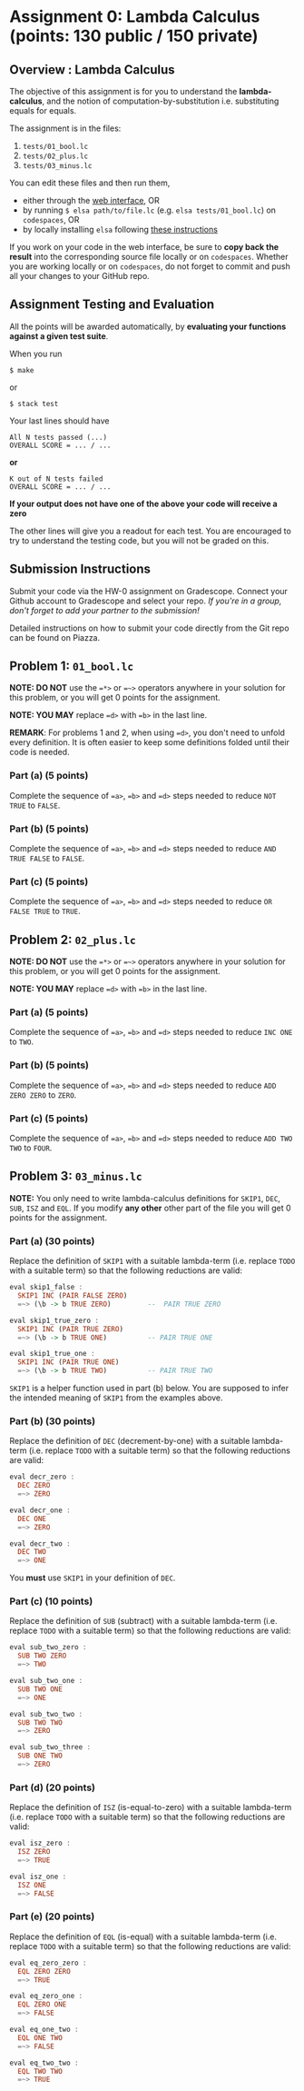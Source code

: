 # Assignment 0: Lambda Calculus (points: 130 public / 150 private)

## Overview : Lambda Calculus

The objective of this assignment is for you to understand
the **lambda-calculus**, and the notion of computation-by-substitution
i.e. substituting equals for equals.

The assignment is in the files:

1. `tests/01_bool.lc`
2. `tests/02_plus.lc`
3. `tests/03_minus.lc`

You can edit these files and then run them,

* either through the [web interface](http://elsa.goto.ucsd.edu/index.html), OR
* by running `$ elsa path/to/file.lc` (e.g. `elsa tests/01_bool.lc`) on `codespaces`, OR
* by locally installing `elsa` following [these instructions](https://github.com/ucsd-progsys/elsa#install)

If you work on your code in the web interface, be sure to **copy back the result**
into the corresponding source file locally or on `codespaces`.
Whether you are working locally or on `codespaces`, 
do not forget to commit and push all your changes to your GitHub repo.

## Assignment Testing and Evaluation

All the points will be awarded automatically, by
**evaluating your functions against a given test suite**.

When you run

```shell
$ make
```

or

```shell
$ stack test
```

Your last lines should have

```
All N tests passed (...)
OVERALL SCORE = ... / ...
```

**or**

```
K out of N tests failed
OVERALL SCORE = ... / ...
```

**If your output does not have one of the above your code will receive a zero**

The other lines will give you a readout for each test.
You are encouraged to try to understand the testing code,
but you will not be graded on this.

## Submission Instructions

Submit your code via the HW-0 assignment on Gradescope.
Connect your Github account to Gradescope and select your repo.
*If you're in a group, don't forget to add your partner to the submission!*

Detailed instructions on how to submit your code directly from the Git repo can be found on Piazza.

## Problem 1: `01_bool.lc`

**NOTE: DO NOT** use the `=*>` or `=~>` operators
anywhere in your solution for this problem, or you
will get 0 points for the assignment.

**NOTE: YOU MAY** replace `=d>` with `=b>` in the
last line.

**REMARK**: For problems 1 and 2, when using `=d>`, you don't need to unfold
every definition. It is often easier to keep some definitions folded until
their code is needed.

### Part (a) (5 points)

Complete the sequence of `=a>`, `=b>` and `=d>`
steps needed to reduce `NOT TRUE` to `FALSE`.


### Part (b) (5 points)

Complete the sequence of `=a>`, `=b>` and `=d>`
steps needed to reduce `AND TRUE FALSE` to `FALSE`.


### Part (c) (5 points)

Complete the sequence of `=a>`, `=b>` and `=d>`
steps needed to reduce `OR FALSE TRUE` to `TRUE`.


## Problem 2: `02_plus.lc`

**NOTE: DO NOT** use the `=*>` or `=~>` operators
anywhere in your solution for this problem, or you
will get 0 points for the assignment.

**NOTE: YOU MAY** replace `=d>` with `=b>` in the
last line.


### Part (a) (5 points)

Complete the sequence of `=a>`, `=b>` and `=d>`
steps needed to reduce `INC ONE` to `TWO`.

### Part (b) (5 points)

Complete the sequence of `=a>`, `=b>` and `=d>`
steps needed to reduce `ADD ZERO ZERO` to `ZERO`.

### Part (c) (5 points)

Complete the sequence of `=a>`, `=b>` and `=d>`
steps needed to reduce `ADD TWO TWO` to `FOUR`.

## Problem 3: `03_minus.lc`

**NOTE:** You only need to write lambda-calculus
definitions for `SKIP1`, `DEC`, `SUB`, `ISZ` and `EQL`.
If you modify **any other** other part of the file
you will get 0 points for the assignment.

### Part (a) (30 points)

Replace the definition of `SKIP1` with a suitable
lambda-term (i.e. replace `TODO` with a suitable
term) so that the following reductions are valid:

```haskell
eval skip1_false :
  SKIP1 INC (PAIR FALSE ZERO)
  =~> (\b -> b TRUE ZERO)         --  PAIR TRUE ZERO

eval skip1_true_zero :
  SKIP1 INC (PAIR TRUE ZERO)
  =~> (\b -> b TRUE ONE)          -- PAIR TRUE ONE

eval skip1_true_one :
  SKIP1 INC (PAIR TRUE ONE)
  =~> (\b -> b TRUE TWO)          -- PAIR TRUE TWO
```

`SKIP1` is a helper function used in part (b) below.
You are supposed to infer the intended meaning of `SKIP1`
from the examples above.

### Part (b) (30 points)

Replace the definition of `DEC` (decrement-by-one)
with a suitable lambda-term (i.e. replace `TODO`
with a suitable term) so that the following reductions
are valid:

```haskell
eval decr_zero :
  DEC ZERO
  =~> ZERO

eval decr_one :
  DEC ONE
  =~> ZERO

eval decr_two :
  DEC TWO
  =~> ONE
```

You **must** use `SKIP1` in your definition of `DEC`.

### Part (c) (10 points)

Replace the definition of `SUB` (subtract) with a
suitable lambda-term (i.e. replace `TODO`
with a suitable term) so that the following
reductions are valid:

```haskell
eval sub_two_zero :
  SUB TWO ZERO
  =~> TWO

eval sub_two_one :
  SUB TWO ONE
  =~> ONE

eval sub_two_two :
  SUB TWO TWO
  =~> ZERO

eval sub_two_three :
  SUB ONE TWO
  =~> ZERO
```

### Part (d) (20 points)

Replace the definition of `ISZ` (is-equal-to-zero)
with a suitable lambda-term (i.e. replace `TODO`
with a suitable term) so that the following
reductions are valid:

```haskell
eval isz_zero :
  ISZ ZERO
  =~> TRUE

eval isz_one :
  ISZ ONE
  =~> FALSE
```

### Part (e) (20 points)

Replace the definition of `EQL` (is-equal)
with a suitable lambda-term (i.e. replace
`TODO` with a suitable term) so that
the following reductions are valid:

```haskell
eval eq_zero_zero :
  EQL ZERO ZERO
  =~> TRUE

eval eq_zero_one :
  EQL ZERO ONE
  =~> FALSE

eval eq_one_two :
  EQL ONE TWO
  =~> FALSE

eval eq_two_two :
  EQL TWO TWO
  =~> TRUE
```
